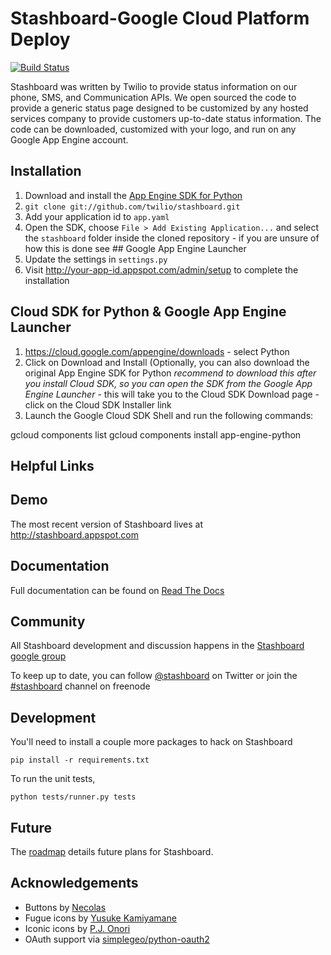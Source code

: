 # Stashboard-Google Cloud Platform Deploy

[![Build Status](https://secure.travis-ci.org/twilio/stashboard.png?branch=master)](http://travis-ci.org/twilio/stashboard)

Stashboard was written by Twilio to provide status information on our phone, SMS, and Communication APIs. We open sourced the code to provide a generic status page designed to be customized by any hosted services company to provide customers up-to-date status information. The code can be downloaded, customized with your logo, and run on any Google App Engine account.

## Installation

1. Download and install the [App Engine SDK for Python][appengine]
2. `git clone git://github.com/twilio/stashboard.git`
3. Add your application id to `app.yaml`
4. Open the SDK, choose `File > Add Existing Application...` and select the `stashboard` folder inside the cloned repository - if you are unsure of how this is done see ## Google App Engine Launcher
5. Update the settings in `settings.py`
6. Visit http://your-app-id.appspot.com/admin/setup to complete the installation

## Cloud SDK for Python & Google App Engine Launcher

1. https://cloud.google.com/appengine/downloads - select Python
2. Click on Download and Install (Optionally, you can also download the original App Engine SDK for Python *recommend to download this after you install Cloud SDK, so you can open the SDK from the Google App Engine Launcher* - this will take you to the Cloud SDK Download page - click on the Cloud SDK Installer link
3. Launch the Google Cloud SDK Shell and run the following commands:

gcloud components list
gcloud components install app-engine-python

## Helpful Links

[local]: http://code.google.com/appengine/docs/python/gettingstarted/devenvironment.html
[deploy]: http://code.google.com/appengine/docs/python/gettingstarted/uploading.html
[appengine]: http://code.google.com/appengine/downloads.html#Google_App_Engine_SDK_for_Python

## Demo

The most recent version of Stashboard lives at http://stashboard.appspot.com

## Documentation

Full documentation can be found on [Read The Docs](http://readthedocs.org/docs/stashboard/en/latest)

## Community

All Stashboard development and discussion happens in the [Stashboard google group](https://groups.google.com/forum/#!forum/stashboard)

To keep up to date, you can follow [@stashboard](http://twitter.com/stashboard) on Twitter or join the [#stashboard](irc://irc.freenode.net/stashboard) channel on freenode

## Development

You'll need to install a couple more packages to hack on Stashboard
  
    pip install -r requirements.txt

To run the unit tests, 

    python tests/runner.py tests

## Future

The [roadmap](https://github.com/twilio/stashboard/wiki/Roadmap) details future plans for Stashboard.

## Acknowledgements
* Buttons by [Necolas](https://github.com/necolas/css3-github-buttons)
* Fugue icons by [Yusuke Kamiyamane](http://p.yusukekamiyamane.com/)
* Iconic icons by [P.J. Onori](http://somerandomdude.com/projects/iconic/)
* OAuth support via [simplegeo/python-oauth2](https://github.com/simplegeo/python-oauth2)

